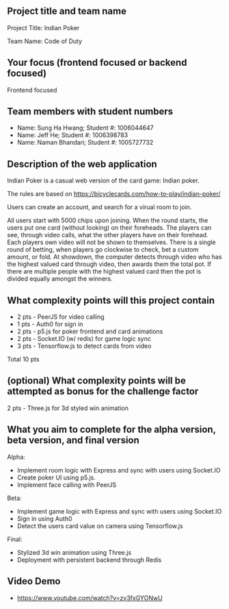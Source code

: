 ## Project title and team name

Project Title: Indian Poker

Team Name: Code of Duty

## Your focus (frontend focused or backend focused)

Frontend focused

## Team members with student numbers

- Name: Sung Ha Hwang; Student #: 1006044647
- Name: Jeff He; Student #: 1006398783
- Name: Naman Bhandari; Student #: 1005727732

## Description of the web application

Indian Poker is a casual web version of the card game: Indian poker.

The rules are based on https://bicyclecards.com/how-to-play/indian-poker/

Users can create an account, and search for a virual room to join.

All users start with 5000 chips upon joining. When the round starts, the users put one
card (without looking) on their foreheads. The players can see, through video
calls, what the other players have on their forehead. Each players own video
will not be shown to themselves. There is a single round of betting, when
players go clockwise to check, bet a custom amount, or fold. At showdown,
the computer detects through video who has the highest valued card through video,
then awards them the total pot. If there are multiple people with the highest valued card
then the pot is divided equally amongst the winners.

## What complexity points will this project contain

- 2 pts - PeerJS for video calling
- 1 pts - Auth0 for sign in
- 2 pts - p5.js for poker frontend and card animations
- 2 pts - Socket.IO (w/ redis) for game logic sync
- 3 pts - Tensorflow.js to detect cards from video

Total 10 pts

## (optional) What complexity points will be attempted as bonus for the challenge factor

2 pts - Three.js for 3d styled win animation

## What you aim to complete for the alpha version, beta version, and final version

Alpha:

- Implement room logic with Express and sync with users using Socket.IO
- Create poker UI using p5.js.
- Implement face calling with PeerJS

Beta:

- Implement game logic with Express and sync with users using Socket.IO
- Sign in using Auth0
- Detect the users card value on camera using Tensorflow.js

Final:

- Stylized 3d win animation using Three.js
- Deployment with persistent backend through Redis

## Video Demo

- https://www.youtube.com/watch?v=zv3fxGYONwU
